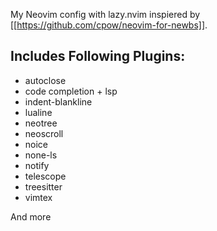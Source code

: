 
My Neovim config with lazy.nvim inspiered by [[https://github.com/cpow/neovim-for-newbs]].

## Includes Following Plugins:
- autoclose
- code completion + lsp
- indent-blankline
- lualine
- neotree
- neoscroll
- noice
- none-ls
- notify
- telescope
- treesitter
- vimtex

And more

